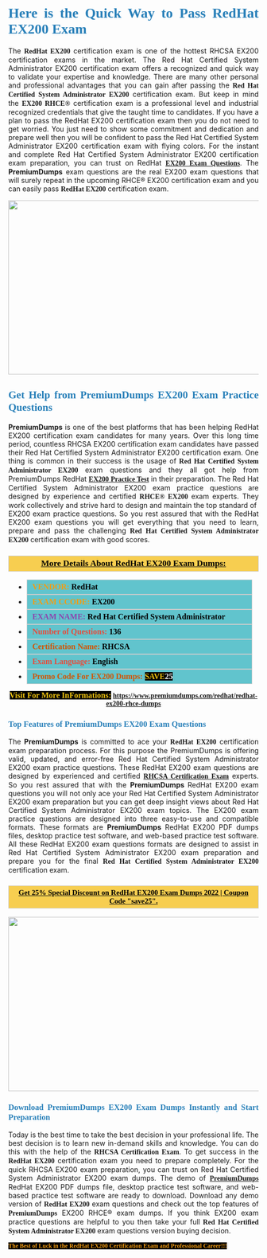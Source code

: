 <h1 style="text-align: justify;"><span style="color:#2980b9;"><span style="font-family:Georgia,serif;"><strong>Here is the Quick Way to Pass RedHat EX200 Exam</strong></span></span></h1>

<p style="text-align: justify;">The <span style="font-family:Georgia,serif;"><strong>RedHat EX200</strong></span> certification exam is one of the hottest RHCSA EX200 certification exams in the market. The Red Hat Certified System Administrator EX200 certification exam offers a recognized and quick way to validate your expertise and knowledge. There are many other personal and professional advantages that you can gain after passing the <span style="font-family:Georgia,serif;"><strong>Red Hat Certified System Administrator EX200</strong></span> certification exam. But keep in mind the <span style="font-family:Georgia,serif;"><strong>EX200 RHCE®</strong></span> certification exam is a professional level and industrial recognized credentials that give the taught time to candidates. If you have a plan to pass the RedHat EX200 certification exam then you do not need to get worried. You just need to show some commitment and dedication and prepare well then you will be confident to pass the Red Hat Certified System Administrator EX200 certification exam with flying colors. For the instant and complete Red Hat Certified System Administrator EX200 certification exam preparation, you can trust on RedHat <span style="font-family:Georgia,serif;"><strong><a href="https://www.premiumdumps.com/redhat/redhat-ex200-rhce-dumps">EX200 Exam Questions</a></strong></span>. The <strong>PremiumDumps</strong> exam questions are the real EX200 exam questions that will surely repeat in the upcoming RHCE® EX200 certification exam and you can easily pass <span style="font-family:Georgia,serif;"><strong>RedHat EX200</strong></span> certification exam.</p>

<p style="text-align: center;"><a href="https://www.premiumdumps.com/redhat/redhat-ex200-rhce-dumps"><img alt="" src="https://i.imgur.com/VJaqCPg.jpeg" style="width: 700px; height: 350px;" /></a></p>

<h2 style="text-align: justify;"><span style="color:#2980b9;"><span style="font-family:Georgia,serif;"><strong>Get Help from PremiumDumps EX200 Exam Practice Questions</strong> </span></span></h2>

<p style="text-align: justify;"><span style="font-size:14px;"><strong>PremiumDumps</strong></span> is one of the best platforms that has been helping RedHat EX200 certification exam candidates for many years. Over this long time period, countless RHCSA EX200 certification exam candidates have passed their Red Hat Certified System Administrator EX200 certification exam. One thing is common in their success is the usage of<span style="font-family:Georgia,serif;"><strong> Red Hat Certified System Administrator EX200 </strong></span>exam questions and they all got help from PremiumDumps RedHat <a href="https://www.premiumdumps.com/redhat/redhat-ex200-rhce-dumps"><span style="font-family:Georgia,serif;"><strong>EX200 Practice Test</strong></span></a> in their preparation. The Red Hat Certified System Administrator EX200 exam practice questions are designed by experience and certified <span style="font-family:Georgia,serif;"><strong>RHCE® EX200</strong></span> exam experts. They work collectively and strive hard to design and maintain the top standard of  EX200<strong> </strong>exam practice questions. So you rest assured that with the RedHat EX200 exam questions you will get everything that you need to learn, prepare and pass the challenging<span style="font-family:Georgia,serif;"><strong> Red Hat Certified System Administrator EX200</strong></span> certification exam with good scores.</p>

<h3 style="background: #f7ce50; border: 1px solid rgb(204, 204, 204); padding: 5px 10px; text-align: center;"><span style="font-family:Georgia,serif;"><u><u><span style="color:#000000;"><span style="font-size:11pt"><span style="line-height:normal"><b><span style="font-size:13.0pt"><span cambria="">More Details About RedHat EX200 Exam Dumps:</span></span></b></span></span></span></u></u></span></h3>

<ul>
	<li style="margin:0cm 10pt">
	<div style="background:#61c4cd; border: 1px solid rgb(204, 204, 204); padding: 5px 10px; text-align: justify;"><span style="font-family:Georgia,serif;"><span style="font-size:11pt"><span style="line-height:normal"><b><span style="font-size:12.0pt"><span new="" roman="" times=""><span style="color:#f39c12;">VENDOR:</span> <span style="color:#000000;">RedHat</span></span></span></b></span></span></span></div>
	</li>
	<li style="margin:0cm 10pt">
	<div style="background: #61c4cd; border: 1px solid rgb(204, 204, 204); padding: 5px 10px; text-align: justify;"><span style="font-family:Georgia,serif;"><span style="font-size:11pt"><span style="line-height:normal"><b><span style="font-size:12.0pt"><span new="" roman="" times=""><span style="color:#f39c12;">EXAM CCODE:</span> <span style="color:#000000;">EX200</span></span></span></b></span></span></span></div>
	</li>
	<li style="margin:0cm 10pt">
	<div style="background: #61c4cd; border: 1px solid rgb(204, 204, 204); padding: 5px 10px; text-align: justify;"><span style="font-family:Georgia,serif;"><span style="font-size:11pt"><span style="line-height:normal"><b><span style="font-size:12.0pt"><span new="" roman="" times=""><span style="color:#8e44ad;">EXAM NAME:</span> <span style="color:#000000;">Red Hat Certified System Administrator</span></span></span></b></span></span></span></div>
	</li>
	<li style="margin:0cm 10pt">
	<div style="background: #61c4cd; border: 1px solid rgb(204, 204, 204); padding: 5px 10px;"><span style="font-family:Georgia,serif;"><span style="font-size:11pt"><span style="line-height:normal"><b><span style="font-size:12.0pt"><span new="" roman="" times=""><span style="color:#e74c3c;">Number of Questions:</span><span style="color:#000000;"><span style="color:#f1c40f;"> </span>136</span></span></span></b></span></span></span></div>
	</li>
	<li style="margin:0cm 10pt">
	<div style="background: #61c4cd; border: 1px solid rgb(204, 204, 204); padding: 5px 10px; text-align: justify;"><span style="font-family:Georgia,serif;"><span style="font-size:11pt"><span style="line-height:normal"><b><span style="font-size:12.0pt"><span new="" roman="" times=""><span style="color:#d35400;">Certification Name:</span> <span style="color:#000000;">RHCSA</span></span></span></b></span></span></span></div>
	</li>
	<li style="margin:0cm 10pt">
	<div style="background: #61c4cd; border: 1px solid rgb(204, 204, 204); padding: 5px 10px; text-align: justify;"><span style="font-family:Georgia,serif;"><span style="font-size:11pt"><span style="line-height:normal"><b><span style="font-size:12.0pt"><span new="" roman="" times=""><span style="color:#e74c3c;">Exam Language:</span> <span style="color:#000000;">English</span></span></span></b></span></span></span></div>
	</li>
	<li style="margin:0cm 10pt">
	<div style="background: #61c4cd; border: 1px solid rgb(204, 204, 204); padding: 5px 10px;"><span style="font-family:Georgia,serif;"><span style="font-size:11pt"><span style="line-height:normal"><b><span style="font-size:12.0pt"><span new="" roman="" times=""><span style="color:#d35400;">Promo Code For EX200 Dumps:</span><span style="color:#f1c40f;"> <span style="background-color:#000000;">SAVE</span></span><span style="color:#ffffff;"><span style="background-color:#000000;">25</span></span></span></span></b></span></span></span></div>
	</li>
</ul>

<p style="text-align: center;"><span style="font-family:Georgia,serif;"><strong><span style="font-size:16px;"><span style="color:#f1c40f;"><span style="background-color:#000000;">Visit For More InFormations:</span></span></span> <a href="https://www.premiumdumps.com/redhat/redhat-ex200-rhce-dumps">https://www.premiumdumps.com/redhat/redhat-ex200-rhce-dumps</a></strong></span></p>

<h3 style="text-align: justify;"><span style="color:#2980b9;"><span style="font-family:Georgia,serif;"><span style="font-family:Georgia,serif;"><strong>Top Features of PremiumDumps EX200 Exam Questions</strong></span></span></span></h3>

<p style="text-align: justify;">The <span style="font-size:14px;"><strong>PremiumDumps</strong></span> is committed to ace your<span style="font-family:Georgia,serif;"><strong> RedHat EX200</strong></span> certification exam preparation process. For this purpose the PremiumDumps is offering valid, updated, and error-free Red Hat Certified System Administrator EX200 exam practice questions. These RedHat EX200 exam questions are designed by experienced and certified <a href="https://www.premiumdumps.com/redhat/rhcsa-dumps"><span style="font-family:Georgia,serif;"><strong>RHCSA Certification Exam</strong></span></a> experts. So you rest assured that with the <span style="font-size:14px;"><strong>PremiumDumps </strong></span>RedHat EX200 exam questions you will not only ace your Red Hat Certified System Administrator EX200 exam preparation but you can get deep insight views about Red Hat Certified System Administrator EX200 exam topics. The EX200 exam practice questions are designed into three easy-to-use and compatible formats. These formats are <strong>PremiumDumps</strong> RedHat EX200 PDF dumps files, desktop practice test software, and web-based practice test software. All these RedHat EX200 exam questions formats are designed to assist in Red Hat Certified System Administrator EX200 exam preparation and prepare you for the final <span style="font-family:Georgia,serif;"><strong>Red Hat Certified System Administrator EX200</strong></span> certification exam.</p>

<h3 style="background: rgb(247, 206, 80); border: 1px solid rgb(204, 204, 204); padding: 5px 10px; text-align: center;"><span style="font-family:Georgia,serif;"><u><span style="color:#000000;"><span style="font-size:11pt;"><span style="line-height:normal;"><b><span cambria="">Get 25% Special Discount on RedHat EX200 Exam Dumps 2022 | Coupon Code "save25".</span></b></span></span></span></u></span></h3>

<p style="text-align: center;"><strong><a href="https://www.premiumdumps.com/redhat/redhat-ex200-rhce-dumps"><img alt="" src="https://i.imgur.com/F18GQwv.jpeg" style="width: 700px; height: 350px;" /></a></strong></p>

<h3 style="text-align: justify;"><span style="color:#2980b9;"><span style="font-family:Georgia,serif;"><span style="font-family:Georgia,serif;"><strong>Download PremiumDumps EX200 Exam Dumps Instantly and Start Preparation</strong></span></span></span></h3>

<p style="text-align: justify;">Today is the best time to take the best decision in your professional life. The best decision is to learn new in-demand skills and knowledge. You can do this with the help of the <span style="font-family:Georgia,serif;"><strong>RHCSA Certification Exam</strong></span>. To get success in the <strong><span style="font-family:Georgia,serif;">RedHat EX200</span></strong> certification exam you need to prepare completely. For the quick RHCSA EX200 exam preparation, you can trust on Red Hat Certified System Administrator EX200 exam dumps. The demo of <a href="https://www.premiumdumps.com/"><span style="font-family:Georgia,serif;"><strong><span style="font-size:14px;">PremiumDumps</span></strong></span></a> RedHat EX200 PDF dumps file, desktop practice test software, and web-based practice test software are ready to download. Download any demo version of <span style="font-family:Georgia,serif;"><strong>RedHat EX200</strong></span> exam questions and check out the top features of <span style="font-size:14px;"><span style="font-family:Georgia,serif;"><strong>PremiumDumps</strong></span></span> EX200 RHCE® exam dumps. If you think EX200 exam practice questions are helpful to you then take your full<span style="font-family:Georgia,serif;"><strong> Red Hat Certified System Administrator EX200 </strong></span>exam questions version buying decision.</p>

<p style="text-align: justify;"><span style="color:#f39c12;"><span style="font-size:12px;"><span style="font-family:Georgia,serif;"><strong><span style="background-color:#000000;">The Best of Luck in the RedHat EX200 Certification Exam and Professional Career!!!</span></strong></span></span></span></p>
